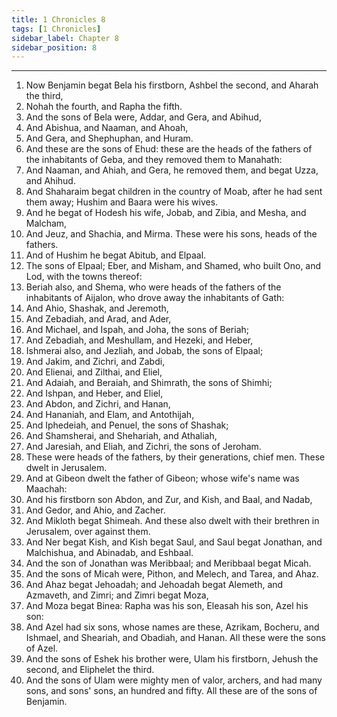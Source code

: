 ```yaml
---
title: 1 Chronicles 8
tags: [1 Chronicles]
sidebar_label: Chapter 8
sidebar_position: 8
---
```


---
1. Now Benjamin begat Bela his firstborn, Ashbel the second, and Aharah the third,
2. Nohah the fourth, and Rapha the fifth.
3. And the sons of Bela were, Addar, and Gera, and Abihud,
4. And Abishua, and Naaman, and Ahoah,
5. And Gera, and Shephuphan, and Huram.
6. And these are the sons of Ehud: these are the heads of the fathers of the inhabitants of Geba, and they removed them to Manahath:
7. And Naaman, and Ahiah, and Gera, he removed them, and begat Uzza, and Ahihud.
8. And Shaharaim begat children in the country of Moab, after he had sent them away; Hushim and Baara were his wives.
9. And he begat of Hodesh his wife, Jobab, and Zibia, and Mesha, and Malcham,
10. And Jeuz, and Shachia, and Mirma. These were his sons, heads of the fathers.
11. And of Hushim he begat Abitub, and Elpaal.
12. The sons of Elpaal; Eber, and Misham, and Shamed, who built Ono, and Lod, with the towns thereof:
13. Beriah also, and Shema, who were heads of the fathers of the inhabitants of Aijalon, who drove away the inhabitants of Gath:
14. And Ahio, Shashak, and Jeremoth,
15. And Zebadiah, and Arad, and Ader,
16. And Michael, and Ispah, and Joha, the sons of Beriah;
17. And Zebadiah, and Meshullam, and Hezeki, and Heber,
18. Ishmerai also, and Jezliah, and Jobab, the sons of Elpaal;
19. And Jakim, and Zichri, and Zabdi,
20. And Elienai, and Zilthai, and Eliel,
21. And Adaiah, and Beraiah, and Shimrath, the sons of Shimhi;
22. And Ishpan, and Heber, and Eliel,
23. And Abdon, and Zichri, and Hanan,
24. And Hananiah, and Elam, and Antothijah,
25. And Iphedeiah, and Penuel, the sons of Shashak;
26. And Shamsherai, and Shehariah, and Athaliah,
27. And Jaresiah, and Eliah, and Zichri, the sons of Jeroham.
28. These were heads of the fathers, by their generations, chief men. These dwelt in Jerusalem.
29. And at Gibeon dwelt the father of Gibeon; whose wife's name was Maachah:
30. And his firstborn son Abdon, and Zur, and Kish, and Baal, and Nadab,
31. And Gedor, and Ahio, and Zacher.
32. And Mikloth begat Shimeah. And these also dwelt with their brethren in Jerusalem, over against them.
33. And Ner begat Kish, and Kish begat Saul, and Saul begat Jonathan, and Malchishua, and Abinadab, and Eshbaal.
34. And the son of Jonathan was Meribbaal; and Meribbaal begat Micah.
35. And the sons of Micah were, Pithon, and Melech, and Tarea, and Ahaz.
36. And Ahaz begat Jehoadah; and Jehoadah begat Alemeth, and Azmaveth, and Zimri; and Zimri begat Moza,
37. And Moza begat Binea: Rapha was his son, Eleasah his son, Azel his son:
38. And Azel had six sons, whose names are these, Azrikam, Bocheru, and Ishmael, and Sheariah, and Obadiah, and Hanan. All these were the sons of Azel.
39. And the sons of Eshek his brother were, Ulam his firstborn, Jehush the second, and Eliphelet the third.
40. And the sons of Ulam were mighty men of valor, archers, and had many sons, and sons' sons, an hundred and fifty. All these are of the sons of Benjamin.